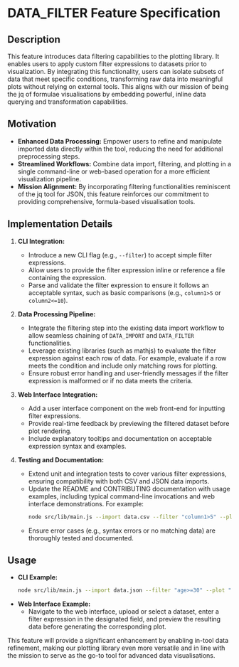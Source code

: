 # DATA_FILTER Feature Specification

## Description
This feature introduces data filtering capabilities to the plotting library. It enables users to apply custom filter expressions to datasets prior to visualization. By integrating this functionality, users can isolate subsets of data that meet specific conditions, transforming raw data into meaningful plots without relying on external tools. This aligns with our mission of being the jq of formulae visualisations by embedding powerful, inline data querying and transformation capabilities.

## Motivation
- **Enhanced Data Processing:** Empower users to refine and manipulate imported data directly within the tool, reducing the need for additional preprocessing steps.
- **Streamlined Workflows:** Combine data import, filtering, and plotting in a single command-line or web-based operation for a more efficient visualization pipeline.
- **Mission Alignment:** By incorporating filtering functionalities reminiscent of the jq tool for JSON, this feature reinforces our commitment to providing comprehensive, formula-based visualisation tools.

## Implementation Details
1. **CLI Integration:**
   - Introduce a new CLI flag (e.g., `--filter`) to accept simple filter expressions.
   - Allow users to provide the filter expression inline or reference a file containing the expression.
   - Parse and validate the filter expression to ensure it follows an acceptable syntax, such as basic comparisons (e.g., `column1>5` or `column2<=10`).

2. **Data Processing Pipeline:**
   - Integrate the filtering step into the existing data import workflow to allow seamless chaining of `DATA_IMPORT` and `DATA_FILTER` functionalities.
   - Leverage existing libraries (such as mathjs) to evaluate the filter expression against each row of data. For example, evaluate if a row meets the condition and include only matching rows for plotting.
   - Ensure robust error handling and user-friendly messages if the filter expression is malformed or if no data meets the criteria.

3. **Web Interface Integration:**
   - Add a user interface component on the web front-end for inputting filter expressions.
   - Provide real-time feedback by previewing the filtered dataset before plot rendering.
   - Include explanatory tooltips and documentation on acceptable expression syntax and examples.

4. **Testing and Documentation:**
   - Extend unit and integration tests to cover various filter expressions, ensuring compatibility with both CSV and JSON data imports.
   - Update the README and CONTRIBUTING documentation with usage examples, including typical command-line invocations and web interface demonstrations. For example:
     ```bash
     node src/lib/main.js --import data.csv --filter "column1>5" --plot "linear:column1,column2,-10,10,1"
     ```
   - Ensure error cases (e.g., syntax errors or no matching data) are thoroughly tested and documented.

## Usage
- **CLI Example:**
  ```bash
  node src/lib/main.js --import data.json --filter "age>=30" --plot "bar:age,salary"
  ```
- **Web Interface Example:**
  - Navigate to the web interface, upload or select a dataset, enter a filter expression in the designated field, and preview the resulting data before generating the corresponding plot.

This feature will provide a significant enhancement by enabling in-tool data refinement, making our plotting library even more versatile and in line with the mission to serve as the go-to tool for advanced data visualisations.